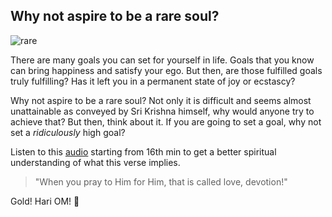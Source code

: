 <!-- title: Rare souls are rare! -->

## Why not aspire to be a rare soul?

![rare](https://bit.ly/35MkvcV)

There are many goals you can set for yourself in life. Goals that you know can bring happiness and satisfy your ego. But then, are those fulfilled goals truly fulfilling? Has it left you in a permanent state of joy or ecstascy? 

Why not aspire to be a rare soul? Not only it is difficult and seems almost unattainable as conveyed by Sri Krishna himself, why would anyone try to achieve that? But then, think about it. If you are going to set a goal, why not set a *ridiculously* high goal? 

Listen to this [audio](https://soundcloud.com/ashok-bakthavathsalam/chapter7verse3gita) starting from 16th min to get a better spiritual understanding of what this verse implies. 
> "When you pray to Him for Him, that is called love, devotion!"

Gold! Hari OM! 🙏



